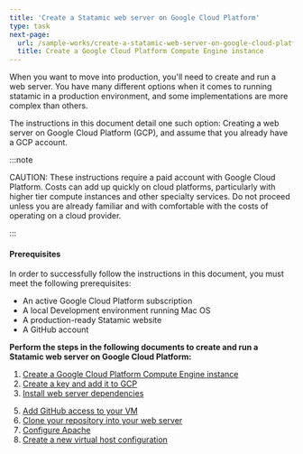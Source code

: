 ```yaml
---
title: 'Create a Statamic web server on Google Cloud Platform'
type: task
next-page: 
  url: /sample-works/create-a-statamic-web-server-on-google-cloud-platform/create-a-google-cloud-platform-compute-engine-instance
  title: Create a Google Cloud Platform Compute Engine instance
---
```


When you want to move into production, you'll need to create and run a web server. You have many different options when it comes to running statamic in a production environment, and some implementations are more complex than others.

The instructions in this document detail one such option: Creating a web server on Google Cloud Platform (GCP), and assume that you already have a GCP account.

:::note
<p>CAUTION: These instructions require a paid account with Google Cloud Platform. Costs can add up quickly on cloud platforms, particularly with higher tier compute instances and other specialty services. Do not proceed unless you are already familiar and with comfortable with the costs of operating on a cloud provider.</p>
:::

#### Prerequisites

In order to successfully follow the instructions in this document, you must meet the following prerequisites:

* An active Google Cloud Platform subscription
* A local Development environment running Mac OS
* A production-ready Statamic website
* A GitHub account

**Perform the steps in the following documents to create and run a Statamic web server on Google Cloud Platform:**

1. [Create a Google Cloud Platform Compute Engine instance](/docs/sample-works/create-a-statamic-web-server-on-google-cloud-platform/create-a-google-cloud-platform-compute-engine-instance)
2. [Create a key and add it to GCP](/docs/sample-works/create-a-statamic-web-server-on-google-cloud-platform/create-a-key-and-add-it-to-gcp)
3. [Install web server dependencies](/docs/sample-works/create-a-statamic-web-server-on-google-cloud-platform/install-web-server-dependencies)
<!-- 4. [Configure PHP](/samples/writing/configure-php) -->
5. [Add GitHub access to your VM](/docs/sample-works/create-a-statamic-web-server-on-google-cloud-platform/add-github-access-to-your-vm)
6. [Clone your repository into your web server](/docs/sample-works/create-a-statamic-web-server-on-google-cloud-platform/clone-your-repository-into-your-web-server)
7. [Configure Apache](/docs/sample-works/create-a-statamic-web-server-on-google-cloud-platform/configure-apache)
8. [Create a new virtual host configuration](/docs/sample-works/create-a-statamic-web-server-on-google-cloud-platform/create-a-new-virtual-host-configuration)
